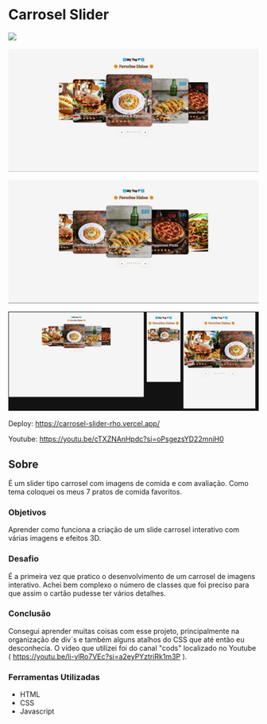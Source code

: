 # Carrosel Slider

![](./assets/img/gf.gif.jpg)

![](./assets/img/f1.jpg)

![](./assets/img/f2.jpg)

![](./assets/img/f3.jpg)

Deploy: https://carrosel-slider-rho.vercel.app/

Youtube: https://youtu.be/cTXZNAnHpdc?si=oPsgezsYD22mniH0

## Sobre

É um slider tipo carrosel com imagens de comida e com avaliação. Como tema coloquei os meus 7 pratos de comida favoritos.

### Objetivos

Aprender como funciona a criação de um slide carrosel interativo com várias imagens e efeitos 3D.

### Desafio

É a primeira vez que pratico o desenvolvimento de um carrosel de imagens interativo. Achei bem complexo o número de classes que foi preciso para que assim o cartão pudesse ter vários detalhes.

### Conclusão

Consegui aprender muitas coisas com esse projeto, principalmente na organização de div´s e também alguns atalhos do CSS que até então eu desconhecia. O vídeo que utilizei foi do canal "cods" localizado no Youtube ( https://youtu.be/li-ylRo7VEc?si=a2eyPYztriRk1m3P ).

### Ferramentas Utilizadas

- HTML
- CSS
- Javascript